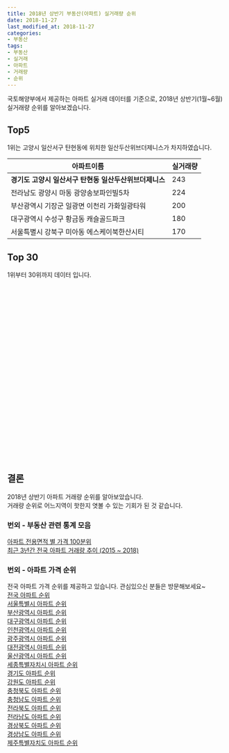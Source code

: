 ```yaml
---
title: 2018년 상반기 부동산(아파트) 실거래량 순위
date: 2018-11-27
last_modified_at: 2018-11-27
categories:
- 부동산
tags:
- 부동산
- 실거래
- 아파트
- 거래량
- 순위
---
```


국토해양부에서 제공하는 아파트 실거래 데이터를 기준으로, 2018년 상반기(1월~6월) 실거래량 순위를 알아보겠습니다.

## Top5

1위는 고양시 일산서구 탄현동에 위치한 일산두산위브더제니스가 차지하였습니다.

|아파트이름|실거래량|
|--|--|
|**경기도 고양시 일산서구 탄현동 일산두산위브더제니스**|243|
|전라남도 광양시 마동 광양송보파인빌5차|224|
|부산광역시 기장군 일광면 이천리 가화일광타워|200|
|대구광역시 수성구 황금동 캐슬골드파크|180|
|서울특별시 강북구 미아동 에스케이북한산시티|170|


## Top 30

1위부터 30위까지 데이터 입니다.

<div style="width:800px;height:400px;">
    <canvas id="deal_count_ranking" height="400"></canvas>
</div>


<script>
new Chart(document.getElementById("deal_count_ranking"), {
    type: 'horizontalBar',
    data: {
        labels: ['경기도 고양시 일산서구 탄현동 일산두산위브더제니스'
,'전라남도 광양시 마동 광양송보파인빌5차'
,'부산광역시 기장군 일광면 이천리 가화일광타워'
,'대구광역시 수성구 황금동 캐슬골드파크'
,'서울특별시 강북구 미아동 에스케이북한산시티'
,'경기도 용인시 수지구 풍덕천동 진산마을삼성5차'
,'경상남도 창원시 성산구 상남동 성원'
,'충청남도 천안시 동남구 신방동 초원그린타운'
,'서울특별시 성북구 하월곡동 월곡두산위브'
,'서울특별시 관악구 봉천동 관악푸르지오'
,'경기도 용인시 수지구 신봉동 신봉마을엘지자이1'
,'서울특별시 서대문구 북가좌동 DMC래미안e편한세상'
,'대구광역시 달서구 유천동 진천역AK그랑폴리스'
,'경기도 수원시 영통구 매탄동 매탄위브하늘채'
,'서울특별시 중구 신당동 남산타운'
,'인천광역시 남동구 구월동 구월힐스테이트'
,'전라남도 광양시 중동 성호2차(201~205동)'
,'경기도 광명시 하안동 이편한세상센트레빌'
,'서울특별시 관악구 봉천동 관악드림(동아)'
,'경기도 안양시 동안구 비산동 삼성래미안'
,'서울특별시 중구 황학동 롯데캐슬'
,'대구광역시 서구 평리동 평리푸르지오'
,'경기도 의왕시 내손동 의왕내손e편한세상'
,'경기도 수원시 장안구 정자동 수원 SK SKY VIEW'
,'전라남도 광양시 중동 성호2차(206~215동)'
,'경기도 용인시 수지구 풍덕천동 삼성4'
,'경기도 부천시 중동 팰리스카운티'
,'경기도 군포시 산본동 래미안 하이어스'
,'경기도 고양시 일산동구 백석동 일산요진와이시티'
,'경상북도 구미시 고아읍 문성리 문성 서희 스타힐스'
],
        datasets: [{
            label: '실거래 수',
            data: [243
,224
,200
,180
,170
,169
,161
,144
,134
,134
,132
,131
,130
,129
,128
,128
,127
,127
,126
,126
,121
,121
,120
,120
,119
,114
,114
,114
,114
,113],
            borderColor: "rgba(255, 0, 128, 1)",
            backgroundColor: "rgba(255, 0, 128, 0.5)",
            fill: false,
        }]
    },
    options: {
        responsive: true,
        title: {
            display: true,
            text: '2018년 1월~6월 아파트 거래량 순위'
        },
        tooltips: {
            mode: 'index',
            intersect: false,
            callbacks: {
                title: function(tooltipItems, data) {
                    return "실거래 수:";
                },
                label: function(tooltipItem, data) {
                    return (tooltipItem.index + 1) + ". " + data.labels[tooltipItem.index] + ": " + tooltipItem.xLabel;
                }
            }
        },
        hover: {
            mode: 'nearest',
            intersect: true
        },
        scales: {
            xAxes: [{
                display: true,
                scaleLabel: {
                    display: true,
                    labelString: '실거래 수'
                },
                ticks: {
                    suggestedMin: 0,
                }
            }],
            yAxes: [{
                display: true,
                ticks: {
                    autoSkip: false,
                    callback: function(value, index, values) {
                        if (value.length > 15)
                            return value.substr(0, 13) + "...";
                        else
                            return value;
                    }
                },
                scaleLabel: {
                    display: false,
                }
            }]
        }
    }
});

</script>


## 결론

2018년 상반기 아파트 거래량 순위를 알아보았습니다. <br>
거래량 순위로 어느지역이 핫한지 엿볼 수 있는 기회가 된 것 같습니다. <br>


### 번외 - 부동산 관련 통계 모음 ###
[아파트 전용면적 별 가격 100분위](https://inasie.github.io/부동산/아파트-전용면적별-가격-100분위) <br>
[최근 3년간 전국 아파트 거래량 추이 (2015 ~ 2018)](https://inasie.github.io/부동산/아파트-거래량-추이)


### 번외 - 아파트 가격 순위 ###
전국 아파트 가격 순위를 제공하고 있습니다. 관심있으신 분들은 방문해보세요~ <br>
[전국 아파트 순위](https://inasie.github.io/apt-ranking/전국) <br>
[서울특별시 아파트 순위](https://inasie.github.io/apt-ranking/서울특별시) <br>
[부산광역시 아파트 순위](https://inasie.github.io/apt-ranking/부산광역시) <br>
[대구광역시 아파트 순위](https://inasie.github.io/apt-ranking/대구광역시) <br>
[인천광역시 아파트 순위](https://inasie.github.io/apt-ranking/인천광역시) <br>
[광주광역시 아파트 순위](https://inasie.github.io/apt-ranking/광주광역시) <br>
[대전광역시 아파트 순위](https://inasie.github.io/apt-ranking/대전광역시) <br>
[울산광역시 아파트 순위](https://inasie.github.io/apt-ranking/울산광역시) <br>
[세종특별자치시 아파트 순위](https://inasie.github.io/apt-ranking/세종특별자치시) <br>
[경기도 아파트 순위](https://inasie.github.io/apt-ranking/경기도) <br>
[강원도 아파트 순위](https://inasie.github.io/apt-ranking/강원도) <br>
[충청북도 아파트 순위](https://inasie.github.io/apt-ranking/충청북도) <br>
[충청남도 아파트 순위](https://inasie.github.io/apt-ranking/충청남도) <br>
[전라북도 아파트 순위](https://inasie.github.io/apt-ranking/전라북도) <br>
[전라남도 아파트 순위](https://inasie.github.io/apt-ranking/전라남도) <br>
[경상북도 아파트 순위](https://inasie.github.io/apt-ranking/경상북도) <br>
[경상남도 아파트 순위](https://inasie.github.io/apt-ranking/경상남도) <br>
[제주특별자치도 아파트 순위](https://inasie.github.io/apt-ranking/제주특별자치도)

